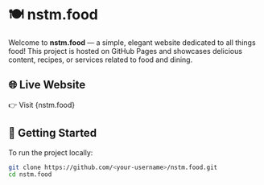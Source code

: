 # 🍽️ nstm.food

Welcome to **nstm.food** — a simple, elegant website dedicated to all things food! This project is hosted on GitHub Pages and showcases delicious content, recipes, or services related to food and dining.

## 🌐 Live Website

👉 Visit {nstm.food}


## 🚀 Getting Started

To run the project locally:

```bash
git clone https://github.com/<your-username>/nstm.food.git
cd nstm.food
